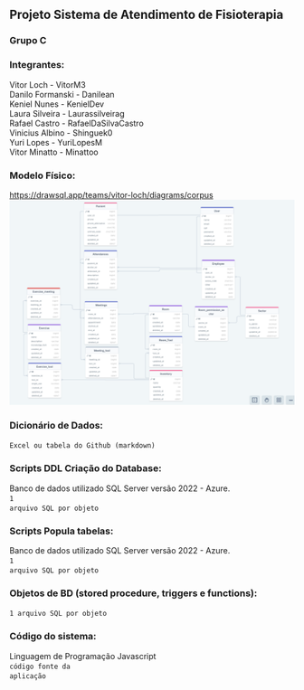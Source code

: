 ## Projeto Sistema de Atendimento de Fisioterapia

### Grupo C

### Integrantes:
Vitor Loch - VitorM3<br>
Danilo Formanski - Danilean<br>
Keniel Nunes - KenielDev<br>
Laura Silveira - Laurassilveirag<br>
Rafael Castro - RafaelDaSilvaCastro<br>
Vinicius Albino - Shinguek0<br>
Yuri Lopes - YuriLopesM<br>
Vitor Minatto - Minattoo



### Modelo Físico:
https://drawsql.app/teams/vitor-loch/diagrams/corpus<br>
![image-diagram](./database/doc/image/diagram.png)
  
### Dicionário de Dados:
<code>Excel ou tabela do Github (markdown)</code>

### Scripts DDL Criação do Database:
Banco de dados utilizado SQL Server versão 2022 - Azure.<br>
<code>1 arquivo SQL por objeto</code>

### Scripts Popula tabelas:
Banco de dados utilizado SQL Server versão 2022 - Azure.<br>
<code>1 arquivo SQL por objeto</code>

### Objetos de BD (stored procedure, triggers e functions):
<code>1 arquivo SQL por objeto</code>
  
### Código do sistema:
Linguagem de Programação Javascript <br>
<code>código fonte da aplicação</code>
